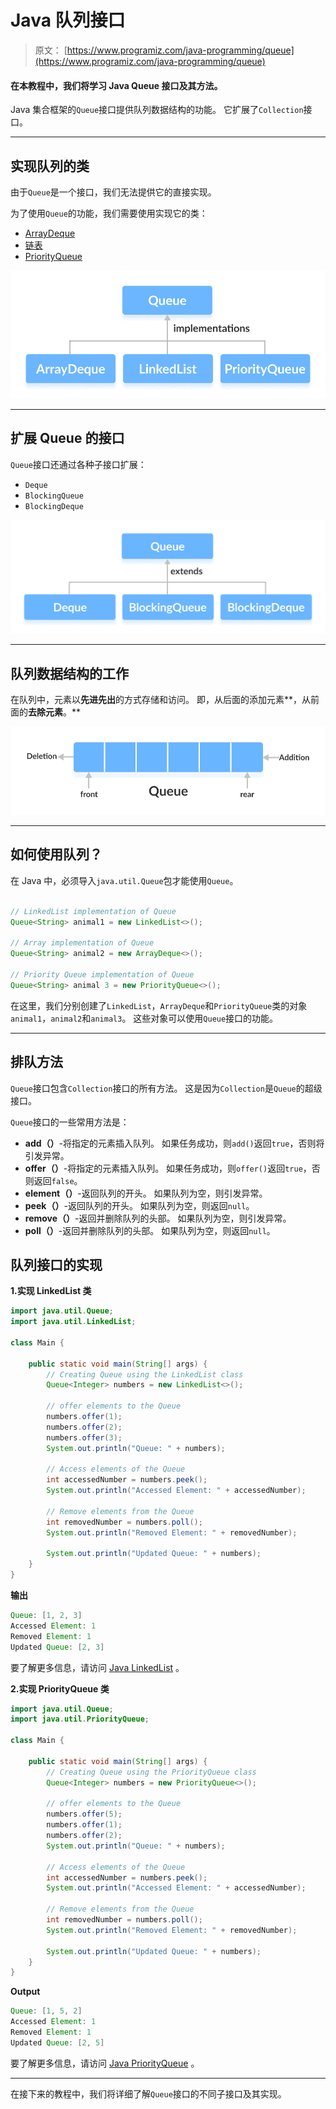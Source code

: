 # Java 队列接口

> 原文： [https://www.programiz.com/java-programming/queue](https://www.programiz.com/java-programming/queue)

#### 在本教程中，我们将学习 Java Queue 接口及其方法。

Java 集合框架的`Queue`接口提供队列数据结构的功能。 它扩展了`Collection`接口。

* * *

## 实现队列的类

由于`Queue`是一个接口，我们无法提供它的直接实现。

为了使用`Queue`的功能，我们需要使用实现它的类：

*   [ArrayDeque](/java-programming/arraydeque "Java ArrayDeque class")
*   [链表](/java-programming/linkedlist "Java LinkedList class")
*   [PriorityQueue](/java-programming/priorityqueue "Java PriorityQueue Class")

![ArrayDeque, LinkedList and PriorityQueue implements the Queue interface in Java.](img/c069791009a5eed5ea44b0a207a90bf0.png)

* * *

## 扩展 Queue 的接口

`Queue`接口还通过各种子接口扩展：

*   `Deque`
*   `BlockingQueue`
*   `BlockingDeque`

![Deque, BlockingQueue and BlockingDeque extends the the Queue interface.](img/c90d650d1ecca7f0bdc11896edec15b0.png)

* * *

## 队列数据结构的工作

在队列中，元素以**先进先出**的方式存储和访问。 即，从后面的添加元素**，从前面的**去除元素**。**

![Working of queue data structure: first in first out.](img/151acf344b436dbc2ff8e5a8758af178.png)

* * *

## 如何使用队列？

在 Java 中，必须导入`java.util.Queue`包才能使用`Queue`。

```java

// LinkedList implementation of Queue
Queue<String> animal1 = new LinkedList<>();

// Array implementation of Queue
Queue<String> animal2 = new ArrayDeque<>();

// Priority Queue implementation of Queue
Queue<String> animal 3 = new PriorityQueue<>(); 
```

在这里，我们分别创建了`LinkedList`，`ArrayDeque`和`PriorityQueue`类的对象`animal1`，`animal2`和`animal3`。 这些对象可以使用`Queue`接口的功能。

* * *

## 排队方法

`Queue`接口包含`Collection`接口的所有方法。 这是因为`Collection`是`Queue`的超级接口。

`Queue`接口的一些常用方法是：

*   **add（）**-将指定的元素插入队列。 如果任务成功，则`add()`返回`true`，否则将引发异常。
*   **offer（）**-将指定的元素插入队列。 如果任务成功，则`offer()`返回`true`，否则返回`false`。
*   **element（）**-返回队列的开头。 如果队列为空，则引发异常。
*   **peek（）**-返回队列的开头。 如果队列为空，则返回`null`。
*   **remove（）**-返回并删除队列的头部。 如果队列为空，则引发异常。
*   **poll（）**-返回并删除队列的头部。 如果队列为空，则返回`null`。

## 队列接口的实现

**1.实现 LinkedList 类**

```java
import java.util.Queue;
import java.util.LinkedList;

class Main {

    public static void main(String[] args) {
        // Creating Queue using the LinkedList class
        Queue<Integer> numbers = new LinkedList<>();

        // offer elements to the Queue
        numbers.offer(1);
        numbers.offer(2);
        numbers.offer(3);
        System.out.println("Queue: " + numbers);

        // Access elements of the Queue
        int accessedNumber = numbers.peek();
        System.out.println("Accessed Element: " + accessedNumber);

        // Remove elements from the Queue
        int removedNumber = numbers.poll();
        System.out.println("Removed Element: " + removedNumber);

        System.out.println("Updated Queue: " + numbers);
    }
} 
```

**输出**

```java
Queue: [1, 2, 3]
Accessed Element: 1
Removed Element: 1
Updated Queue: [2, 3] 
```

要了解更多信息，请访问 [Java LinkedList](/java-programming/linkedlist "Java LinkedList") 。

**2.实现 PriorityQueue 类**

```java
import java.util.Queue;
import java.util.PriorityQueue;

class Main {

    public static void main(String[] args) {
        // Creating Queue using the PriorityQueue class
        Queue<Integer> numbers = new PriorityQueue<>();

        // offer elements to the Queue
        numbers.offer(5);
        numbers.offer(1);
        numbers.offer(2);
        System.out.println("Queue: " + numbers);

        // Access elements of the Queue
        int accessedNumber = numbers.peek();
        System.out.println("Accessed Element: " + accessedNumber);

        // Remove elements from the Queue
        int removedNumber = numbers.poll();
        System.out.println("Removed Element: " + removedNumber);

        System.out.println("Updated Queue: " + numbers);
    }
} 
```

**Output**

```java
Queue: [1, 5, 2]
Accessed Element: 1
Removed Element: 1
Updated Queue: [2, 5] 
```

要了解更多信息，请访问 [Java PriorityQueue](/java-programming/priorityqueue) 。

* * *

在接下来的教程中，我们将详细了解`Queue`接口的不同子接口及其实现。